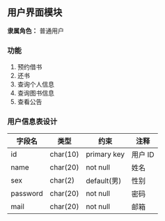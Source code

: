 ## 用户界面模块

**隶属角色：** 普通用户

### 功能

1. 预约借书
2. 还书
3. 查询个人信息
4. 查询图书信息
5. 查看公告

### 用户信息表设计

| 字段名   | 类型     | 约束        | 注释    |
| -------- | -------- | ----------- | ------- |
| id       | char(10) | primary key | 用户 ID |
| name     | char(20) | not null    | 姓名    |
| sex      | char(2)  | default(男) | 性别    |
| password | char(20) | not null    | 密码    |
| mail     | char(20) | not null    | 邮箱    |
